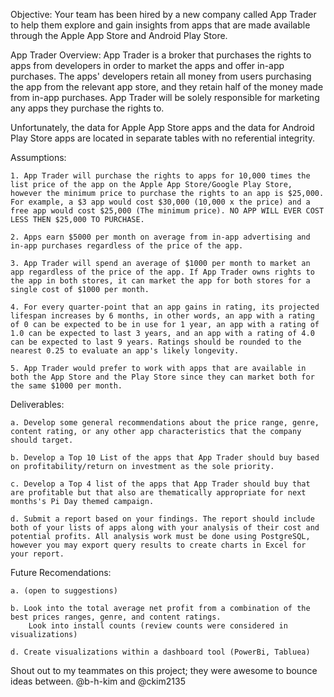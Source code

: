 
 Objective:
Your team has been hired by a new company called App Trader to help them explore and gain insights from apps that are made available through the Apple App Store and Android Play Store.   

 App Trader Overview:
App Trader is a broker that purchases the rights to apps from developers in order to market the apps and offer in-app purchases. The apps' developers retain all money from users purchasing the app from the relevant app store, and they retain half of the money made from in-app purchases. App Trader will be solely responsible for marketing any apps they purchase the rights to.

Unfortunately, the data for Apple App Store apps and the data for Android Play Store apps are located in separate tables with no referential integrity.


 Assumptions:

	1. App Trader will purchase the rights to apps for 10,000 times the list price of the app on the Apple App Store/Google Play Store, however the minimum price to purchase the rights to an app is $25,000. For example, a $3 app would cost $30,000 (10,000 x the price) and a free app would cost $25,000 (The minimum price). NO APP WILL EVER COST LESS THEN $25,000 TO PURCHASE.

	2. Apps earn $5000 per month on average from in-app advertising and in-app purchases regardless of the price of the app.

	3. App Trader will spend an average of $1000 per month to market an app regardless of the price of the app. If App Trader owns rights to the app in both stores, it can market the app for both stores for a single cost of $1000 per month.

	4. For every quarter-point that an app gains in rating, its projected lifespan increases by 6 months, in other words, an app with a rating of 0 can be expected to be in use for 1 year, an app with a rating of 1.0 can be expected to last 3 years, and an app with a rating of 4.0 can be expected to last 9 years. Ratings should be rounded to the nearest 0.25 to evaluate an app's likely longevity.

	5. App Trader would prefer to work with apps that are available in both the App Store and the Play Store since they can market both for the same $1000 per month.

 Deliverables:
	
	a. Develop some general recommendations about the price range, genre, content rating, or any other app characteristics that the company should target.

	b. Develop a Top 10 List of the apps that App Trader should buy based on profitability/return on investment as the sole priority.

	c. Develop a Top 4 list of the apps that App Trader should buy that are profitable but that also are thematically appropriate for next months's Pi Day themed campaign.

	d. Submit a report based on your findings. The report should include both of your lists of apps along with your analysis of their cost and potential profits. All analysis work must be done using PostgreSQL, however you may export query results to create charts in Excel for your report.

Future Recomendations:
	
	a. (open to suggestions)

	b. Look into the total average net profit from a combination of the best prices ranges, genre, and content ratings.
		Look into install counts (review counts were considered in visualizations) 

	d. Create visualizations within a dashboard tool (PowerBi, Tabluea)



Shout out to my teammates on this project; they were awesome to bounce ideas between. 
@b-h-kim and @ckim2135
